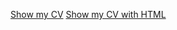 [Show my CV](https://BreakingFate.github.io/my-cv/cv)
[Show my CV with HTML](https://BreakingFate.github.io/my-cv/index.html)